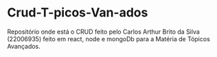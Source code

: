 # Crud-T-picos-Van-ados
Repositório onde está o CRUD feito pelo Carlos Arthur Brito da Silva (22006935) feito em react, node e mongoDb para a Matéria de Tópicos Avançados.
